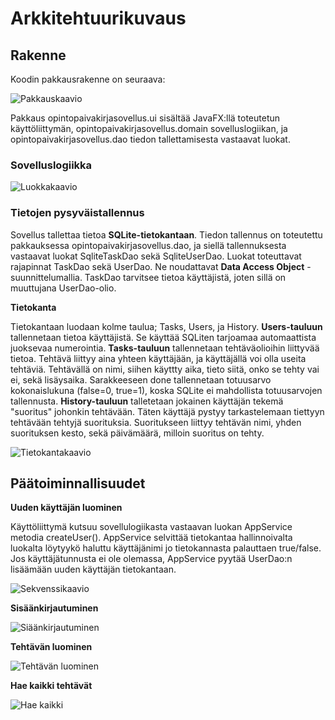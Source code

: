 # Arkkitehtuurikuvaus

## Rakenne

Koodin pakkausrakenne on seuraava:

![Pakkauskaavio](https://github.com/matiasnisula/ot-harjoitustyo/blob/master/dokumentaatio/kuvat/pakkauskaavio.png)

Pakkaus opintopaivakirjasovellus.ui sisältää JavaFX:llä toteutetun käyttöliittymän, opintopaivakirjasovellus.domain sovelluslogiikan, ja opintopaivakirjasovellus.dao
tiedon tallettamisesta vastaavat luokat.

### Sovelluslogiikka

![Luokkakaavio](https://github.com/matiasnisula/ot-harjoitustyo/blob/master/dokumentaatio/kuvat/Luokkakaavio.jpg)


### Tietojen pysyväistallennus

Sovellus tallettaa tietoa **SQLite-tietokantaan**. Tiedon tallennus on toteutettu pakkauksessa opintopaivakirjasovellus.dao, ja siellä tallennuksesta vastaavat 
luokat SqliteTaskDao sekä SqliteUserDao. Luokat toteuttavat rajapinnat TaskDao sekä UserDao. Ne noudattavat **Data Access Object** -suunnittelumallia.
TaskDao tarvitsee tietoa käyttäjistä, joten sillä on muuttujana UserDao-olio.

**Tietokanta**

Tietokantaan luodaan kolme taulua; Tasks, Users, ja History. **Users-tauluun** tallennetaan tietoa käyttäjistä. Se käyttää SQLiten tarjoamaa automaattista
juoksevaa numerointia. **Tasks-tauluun** tallennetaan tehtäväolioihin liittyvää tietoa. 
Tehtävä liittyy aina yhteen käyttäjään, ja käyttäjällä voi olla useita tehtäviä. Tehtävällä on nimi, siihen käyttty aika, tieto siitä,
onko se tehty vai ei, sekä lisäysaika.
Sarakkeeseen done tallennetaan totuusarvo kokonaislukuna (false=0, true=1), koska SQLite ei mahdollista totuusarvojen tallennusta. 
**History-tauluun** talletetaan jokainen käyttäjän tekemä "suoritus" johonkin tehtävään. Täten käyttäjä pystyy tarkastelemaan tiettyyn tehtävään tehtyjä
suorituksia. Suoritukseen liittyy tehtävän nimi, yhden suorituksen kesto, sekä päivämäärä, milloin suoritus on tehty.


![Tietokantakaavio](https://github.com/matiasnisula/ot-harjoitustyo/blob/master/dokumentaatio/kuvat/tietokantakaavio.png)

## Päätoiminnallisuudet

**Uuden käyttäjän luominen**

Käyttöliittymä kutsuu sovellulogiikasta vastaavan luokan AppService metodia createUser(). AppService selvittää tietokantaa hallinnoivalta luokalta löytyykö
haluttu käyttäjänimi jo tietokannasta palauttaen true/false. Jos käyttäjätunnusta ei ole olemassa, AppService pyytää UserDao:n lisäämään uuden käyttäjän tietokantaan.


![Sekvenssikaavio](https://github.com/matiasnisula/ot-harjoitustyo/blob/master/dokumentaatio/kuvat/createNewUser.png)


**Sisäänkirjautuminen**

![Siäänkirjautuminen](https://github.com/matiasnisula/ot-harjoitustyo/blob/master/dokumentaatio/kuvat/logIn.png)


**Tehtävän luominen**

![Tehtävän luominen](https://github.com/matiasnisula/ot-harjoitustyo/blob/master/dokumentaatio/kuvat/addNewTask.png)


**Hae kaikki tehtävät**

![Hae kaikki](https://github.com/matiasnisula/ot-harjoitustyo/blob/master/dokumentaatio/kuvat/getAllTasks.png)






